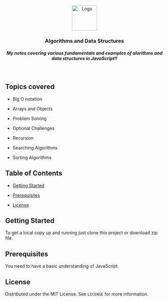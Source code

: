 
<!-- PROJECT LOGO -->

<br />

<p align="center">
<a href="#">
<img src="https://hackr.io/tutorials/learn-data-structures-algorithms/logo/logo-data-structures-algorithms?ver=1550834269"  alt="Logo"  width="80"  height="80">
</a>

  

<h3 align="center"> Algorithms and Data Structures </h3>

  

<p align="center">

<h5 align="center">My notes covering various fundamentals and examples of alorithms and data structures in JavaScript!!</h5>

<br />

</p>

</p>

  

<!-- TOPICS-->

  

## Topics covered

  

- Big O notation

  

- Arrays and Objects

  

- Problem Solving

  

- Optional Challenges

  

- Recursion

  

- Searching Algorithms



- Sorting Algorithms

  

## Table of Contents

  

-  [Getting Started](#getting-started)

  

-  [Prerequisites](#prerequisites)

  

-  [License](#license)

  

## Getting Started

  

To get a local copy up and running just clone this project or download zip file.

  

## Prerequisites

  

You need to have a basic understanding of JavaScript.

  

<!-- LICENSE -->

  

## License

  

Distributed under the MIT License. See `LICENSE` for more information.
